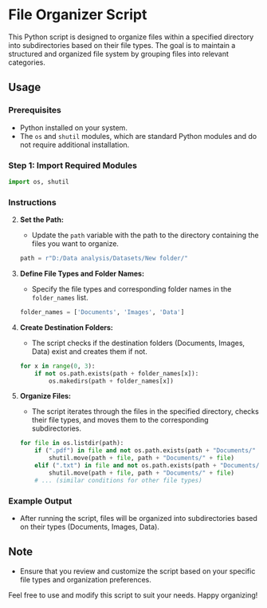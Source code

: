 # File Organizer Script

This Python script is designed to organize files within a specified directory into subdirectories based on their file types. The goal is to maintain a structured and organized file system by grouping files into relevant categories.

## Usage

### Prerequisites

- Python installed on your system.
- The `os` and `shutil` modules, which are standard Python modules and do not require additional installation.

### Step 1: Import Required Modules
```python
import os, shutil
```

### Instructions

2. **Set the Path:**
   - Update the `path` variable with the path to the directory containing the files you want to organize.

    ```python
    path = r"D:/Data analysis/Datasets/New folder/"
    ```

3. **Define File Types and Folder Names:**
   - Specify the file types and corresponding folder names in the `folder_names` list.

    ```python
    folder_names = ['Documents', 'Images', 'Data']
    ```

4. **Create Destination Folders:**
   - The script checks if the destination folders (Documents, Images, Data) exist and creates them if not.

    ```python
    for x in range(0, 3):
        if not os.path.exists(path + folder_names[x]):
            os.makedirs(path + folder_names[x])
    ```

5. **Organize Files:**
   - The script iterates through the files in the specified directory, checks their file types, and moves them to the corresponding subdirectories.

    ```python
    for file in os.listdir(path):
        if (".pdf") in file and not os.path.exists(path + "Documents/" + file):
            shutil.move(path + file, path + "Documents/" + file)
        elif (".txt") in file and not os.path.exists(path + "Documents/" + file):
            shutil.move(path + file, path + "Documents/" + file)
        # ... (similar conditions for other file types)
    ```

### Example Output

- After running the script, files will be organized into subdirectories based on their types (Documents, Images, Data).

## Note

- Ensure that you review and customize the script based on your specific file types and organization preferences.

Feel free to use and modify this script to suit your needs. Happy organizing!

